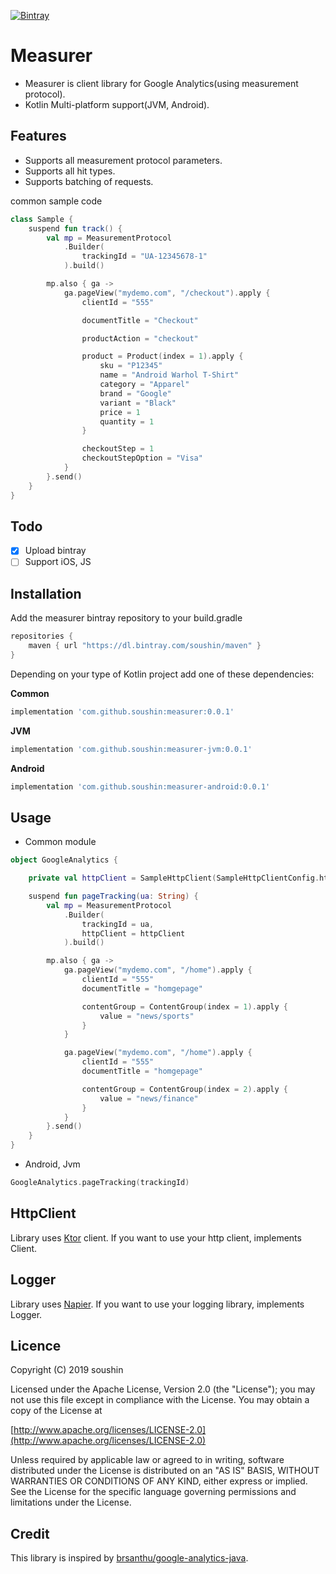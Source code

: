 [![Bintray](https://api.bintray.com/packages/soushin/maven/measurer/images/download.svg) ](https://bintray.com/soushin/maven/measurer/_latestVersion)


# Measurer

- Measurer is client library for Google Analytics(using measurement protocol).
- Kotlin Multi-platform support(JVM, Android).

## Features

- Supports all measurement protocol parameters.
- Supports all hit types.
- Supports batching of requests.

common sample code
```kotlin
class Sample {
    suspend fun track() {
        val mp = MeasurementProtocol
            .Builder(
                trackingId = "UA-12345678-1"
            ).build()

        mp.also { ga ->
            ga.pageView("mydemo.com", "/checkout").apply {
                clientId = "555"

                documentTitle = "Checkout"

                productAction = "checkout"

                product = Product(index = 1).apply {
                    sku = "P12345"
                    name = "Android Warhol T-Shirt"
                    category = "Apparel"
                    brand = "Google"
                    variant = "Black"
                    price = 1
                    quantity = 1
                }

                checkoutStep = 1
                checkoutStepOption = "Visa"
            }
        }.send()
    }
}
```

## Todo

- [x] Upload bintray
- [ ] Support iOS, JS

## Installation

Add the measurer bintray repository to your build.gradle

```groovy
repositories {
    maven { url "https://dl.bintray.com/soushin/maven" }
}
```

Depending on your type of Kotlin project add one of these dependencies:

**Common**
```groovy
implementation 'com.github.soushin:measurer:0.0.1'
```

**JVM**
```groovy
implementation 'com.github.soushin:measurer-jvm:0.0.1'

```
**Android**
```groovy
implementation 'com.github.soushin:measurer-android:0.0.1'
```

## Usage

- Common module

```kotlin
object GoogleAnalytics {

    private val httpClient = SampleHttpClient(SampleHttpClientConfig.httpClient, SampleNapierLogger())

    suspend fun pageTracking(ua: String) {
        val mp = MeasurementProtocol
            .Builder(
                trackingId = ua,
                httpClient = httpClient
            ).build()

        mp.also { ga ->
            ga.pageView("mydemo.com", "/home").apply {
                clientId = "555"
                documentTitle = "homgepage"

                contentGroup = ContentGroup(index = 1).apply {
                    value = "news/sports"
                }
            }

            ga.pageView("mydemo.com", "/home").apply {
                clientId = "555"
                documentTitle = "homgepage"

                contentGroup = ContentGroup(index = 2).apply {
                    value = "news/finance"
                }
            }
        }.send()
    }
}
```

- Android, Jvm

```kotlin
GoogleAnalytics.pageTracking(trackingId)
```

## HttpClient

Library uses [Ktor](https://ktor.io/clients/http-client.html) client. If you want to use your http client, implements Client.

## Logger

Library uses [Napier](https://github.com/AAkira/Napier). If you want to use your logging library, implements Logger.

## Licence

Copyright (C) 2019 soushin

Licensed under the Apache License, Version 2.0 (the "License"); you may not use this file except in compliance with the License. You may obtain a copy of the License at

[http://www.apache.org/licenses/LICENSE-2.0](http://www.apache.org/licenses/LICENSE-2.0)

Unless required by applicable law or agreed to in writing, software distributed under the License is distributed on an "AS IS" BASIS, WITHOUT WARRANTIES OR CONDITIONS OF ANY KIND, either express or implied. See the License for the specific language governing permissions and limitations under the License.

## Credit

This library is inspired by [brsanthu/google-analytics-java](https://github.com/brsanthu/google-analytics-java).
